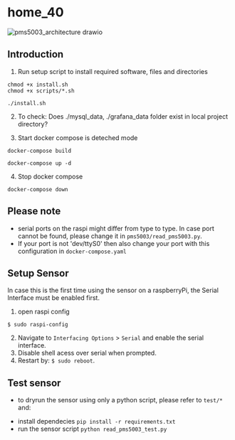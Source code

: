 # home_40
![pms5003_architecture drawio](https://github.com/user-attachments/assets/0ee6824d-40eb-4bb8-a710-adb30a269c42)

## Introduction
1. Run setup script to install required software, files and directories
```
chmod +x install.sh
chmod +x scripts/*.sh

./install.sh
```

2. To check: Does ./mysql_data, ./grafana_data folder exist in local project directory?

3. Start docker compose is deteched mode
```
docker-compose build

docker-compose up -d

```
4. Stop docker compose
```
docker-compose down
```

## Please note
- serial ports on the raspi might differ from type to type. In case port cannot be found, please change it in `pms5003/read_pms5003.py`.
- If your port is not 'dev/ttyS0' then also change your port with this configuration in `docker-compose.yaml`  


## Setup Sensor
In case this is the first time using the sensor on a raspberryPi, the Serial Interface must be enabled first.
1. open raspi config
```
$ sudo raspi-config
```
2. Navigate to `Interfacing Options` > `Serial` and enable the serial interface.
3. Disable shell acess over serial when prompted.
4. Restart by: `$ sudo reboot`.

## Test sensor
- to dryrun the sensor using only a python script, please refer to `test/*` and:
* install dependecies `pip install -r requirements.txt`
* run the sensor script `python read_pms5003_test.py`
